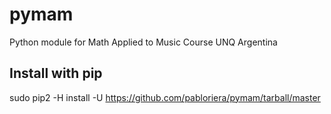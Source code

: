# pymam
Python module for Math Applied to Music Course UNQ Argentina

## Install with pip
sudo pip2 -H install -U https://github.com/pabloriera/pymam/tarball/master


